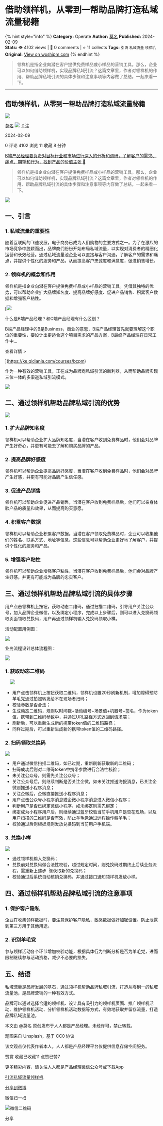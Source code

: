 # 借助领样机，从零到一帮助品牌打造私域流量秘籍
{% hint style="info" %}
**Category:** Operate
**Author:** [莫名](https://www.woshipm.com/u/1297621)
**Published:** 2024-02-09  
**Stats:** 👁️ 4102 views | 💬 0 comments | ⭐ 11 collects
**Tags:** `引流` `私域流量` `领样机`
**Original:** [View on woshipm.com](https://www.woshipm.com/operate/5992217.html)
{% endhint %}
> 领样机是指企业向潜在客户提供免费样品或小样品的营销工具。那么，企业可以如何借助领样机，实现品牌私域引流？这篇文章里，作者对领样机的作用、帮助品牌私域引流的具体步骤和注意事项等内容做了总结，一起来看一下。

---

## 借助领样机，从零到一帮助品牌打造私域流量秘籍

[![](https://image.woshipm.com/wp-files/2021/07/cqexs7BYAUpNIuyFGCDi.jpg!/both/72x72)](https://www.woshipm.com/u/1297621)

[莫名](https://www.woshipm.com/u/1297621) ![](https://static.woshipm.com/tag/1101_1@2x.png) 关注

2024-02-09

0 评论 4102 浏览 11 收藏 8 分钟

[B端产品经理要负责对目标行业和市场进行深入的分析和调研，了解客户的需求、痛点、期望和行为，找到产品的价值主张 🔗](https://ke.qidianla.com/courses/bcpm)

> 领样机是指企业向潜在客户提供免费样品或小样品的营销工具。那么，企业可以如何借助领样机，实现品牌私域引流？这篇文章里，作者对领样机的作用、帮助品牌私域引流的具体步骤和注意事项等内容做了总结，一起来看一下。

![](https://image.woshipm.com/2023/04/14/a1a3f674-da9e-11ed-95a1-00163e0b5ff3.png)

## 一、引言

### 1\. 私域流量的重要性

随着互联网的飞速发展，电子商务已成为人们购物的主要方式之一。为了在激烈的市场竞争中脱颖而出，品牌商们纷纷开始布局私域流量，以实现对消费者的精细化运营和长效经营。通过私域流量池企业可以直接与客户沟通，了解客户的需求和痛点，并提供个性化的服务和产品，从而提高客户忠诚度和满意度，促进销售增长。

### 2\. 领样机的概念和作用

领样机是指企业向潜在客户提供免费样品或小样品的营销工具。凭借其独特的优势，可以帮助企业扩大品牌知名度、提高品牌好感度、促进产品销售、积累客户数据和增强客户粘性。

[![](https://image.woshipm.com/2023/07/27/6f50fd24-2c7f-11ee-875d-00163e0b5ff3.png)

什么是B端产品经理？和C端产品经理有什么区别？

B端产品经理中的B是Business，商业的意思，B端产品经理首先就要理解这个职位的重要性，要设计出更适合这个项目需求的产品方案，B最终产品经理在日常工作中...

查看详情 >

](https://ke.qidianla.com/courses/bcpm)

作为一种有效的营销工具，正在成为品牌商私域引流的新利器，从而帮助品牌实现三位一体的多渠道私域引流模式。

![](https://image.woshipm.com/2024/02/08/b45a0a82-c608-11ee-8e46-00163e0b5ff3.png)

## 二、通过领样机帮助品牌私域引流的优势

![](https://image.woshipm.com/2024/02/08/281f7732-c608-11ee-8e46-00163e0b5ff3.png)

### 1\. 扩大品牌知名度

领样机可以帮助企业扩大品牌知名度，当潜在客户收到免费样品时，他们会对品牌产生好奇心，并更有可能去了解和购买品牌的产品。

### 2\. 提高品牌好感度

领样机可以帮助企业提高品牌好感度，当潜在客户收到免费样品时，他们会对品牌产生好感，并更有可能对品牌产生信任感。

### 3\. 促进产品销售

领样机可以帮助企业促进产品销售，当潜在客户收到免费样品后，他们可以亲身体验产品的质量和效果，从而提高购买意愿。

### 4\. 积累客户数据

领样机可以帮助企业积累客户数据，当潜在客户领取免费样品时，企业可以收集他们的姓名、联系方式、地址等信息，这些信息可以帮助企业更好地了解客户，并提供个性化的服务和产品。

### 5\. 增强客户粘性

领样机可以帮助企业增强客户粘性，当潜在客户收到免费样品后，他们会对品牌产生好感，并更有可能成为品牌的忠实客户。

## 三、通过领样机帮助品牌私域引流的具体步骤

用户点击领样机上按钮，获取动态二维码，通过扫描二维码，引导用户关注公众号，加入品牌企业微信，以及绑定小程序，完成以上步骤后，则可以进入兑换码领取页面领取兑换码，用户再通过领样机输入兑换码领取小样。

活动配置用例图：

![](https://image.woshipm.com/2024/02/08/d846ebae-c608-11ee-8f88-00163e0b5ff3.png)

业务流程设计总体流程图：

![](https://image.woshipm.com/2024/02/08/22f2cc18-c609-11ee-8e46-00163e0b5ff3.png)

### 1\. 获取动态二维码

    **![](https://image.woshipm.com/2024/02/08/68c0171e-c609-11ee-a3e7-00163e0b5ff3.png)**

*   用户点击领样机上按钮获取二维码，领样机设置20秒刷新机制，增加障碍预防羊毛党通过拍照转发给不在现场者扫码；
*   校验参数是否合法；
*   生成动态二维码，规则以时间戳+活动编号+场景值+机器号+签名，作为token值，携带到二维码参数中，并通过URL路径方式返回到请求端；
*   刷新后，可以重新生成新的携带token值的二维码路径；
*   同样过期后，可以重新生成新的携带token值的二维码路径。

### 2\. 扫码领取兑换码

![](https://image.woshipm.com/2024/02/08/c695d770-c609-11ee-8e33-00163e0b5ff3.png)

*   用户通过微信扫描二维码，如已过期，重新刷新获取新的二维码；
*   扫码成功后则对二维码token中携带参数进行合法性校验；
*   未关注公众号，则需先关注公众号；
*   关注公众号后，则继续判断是否关注企微，如未关注推送海报消息，已关注企微则推送小程序消息；
*   关注企微后，企微直接推送小程序消息；
*   用户点击公众号小程序消息或企微小程序消息进入微信小程序；
*   判断用户是否已绑定微信小程序，如未绑定则需先绑定；
*   绑定成为小程序用户后，则继续通过蓝牙校验当前手机用户是否在现场，以及用户扫描的二维码是否有效，防止羊毛党通过远程操作薅羊毛；
*   校验通过后则根据规则发放兑换码到当前用户手机端。

### 3\. 兑换小样

![](https://image.woshipm.com/2024/02/08/e7a8a654-c609-11ee-a3e7-00163e0b5ff3.png)

*   通过领样机输入兑换码；
*   兑换前对兑换码做合法性校验，超过规定时间，则兑换码过期终止后续业务流程，需重新上述步  骤获取新的兑换码；
*   校验通过后系统自动核销兑换码，并通过接口通知领样机发放小样。

## 四、通过领样机帮助品牌私域引流的注意事项

### 1\. 保护客户隐私

企业在收集领样数据时，要注意保护客户隐私，敏感数据做好加密设置。防止泄露到第三方用于其他用途。

### 2. 识别羊毛党

参与领样活动各个环节增加校验功能，根据具体行为判断分析是否为羊毛党，进而限制继续参与活动资格，减少不必要的损失。

## 五、结语

私域流量是品牌发展的基石，通过领样机帮助品牌私域引流，打造从零到一的私域流量池，是品牌营销的一种有效方式。

品牌可以通过选择合适的领样机、设计具有吸引力的领样机页面、推广领样机活动、维护领样机活动、分析领样机活动数据等方式，有效地获取并留存流量，打造品牌私域流量池。

本文由 @莫名 原创发布于人人都是产品经理。未经许可，禁止转载。

题图来自 Unsplash，基于 CC0 协议

该文观点仅代表作者本人，人人都是产品经理平台仅提供信息存储空间服务。

赞赏 收藏已收藏11 点赞已赞7

更多精彩内容，请关注人人都是产品经理微信公众号或下载App

[引流](https://www.woshipm.com/tag/%e5%bc%95%e6%b5%81)[私域流量](https://www.woshipm.com/tag/%e7%a7%81%e5%9f%9f%e6%b5%81%e9%87%8f)[领样机](https://www.woshipm.com/tag/%e9%a2%86%e6%a0%b7%e6%9c%ba)

[分享到微博](https://service.weibo.com/share/share.php?appkey=2775287854&title=借助领样机，从零到一帮助品牌打造私域流量秘籍&url=https://www.woshipm.com/operate/5992217.html&pic=https://image.woshipm.com/2023/04/14/a1a3f674-da9e-11ed-95a1-00163e0b5ff3.png)

微信扫一扫

![微信二维码](https://api.pwmqr.com/qrcode/create/?url=https://www.woshipm.com/operate/5992217.html)

分享